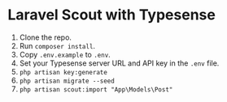 # Laravel Scout with Typesense

1. Clone the repo.
2. Run `composer install`.
3. Copy `.env.example` to `.env`.
4. Set your Typesense server URL and API key in the `.env` file.
5. `php artisan key:generate`
6. `php artisan migrate --seed`
7. `php artisan scout:import "App\Models\Post"`
